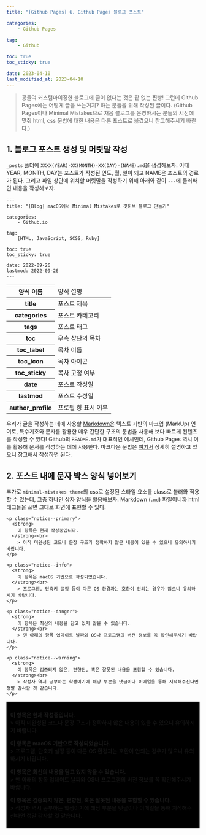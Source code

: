 ```yaml
---
title: "[Github Pages] 6. Github Pages 블로그 포스트"

categories:
    - Github Pages

tag:
    - Github

toc: true
toc_sticky: true

date: 2023-04-10
last_modified_at: 2023-04-10
---
```


> 공들여 커스텀마이징한 블로그에 글이 없다는 것은 팥 없는 찐빵! 그런데 Github Pages에는 어떻게 글을 쓰는거지? 하는 분들을 위해 작성된 글이다. (Github Pages이나 Minimal Mistakes으로 처음 블로그를 운영하시는 분들의 시선에 맞춰 html, css 문법에 대한 내용은 다른 포스트로 옮겼으니 참고해주시기 바란다.)

## 1. 블로그 포스트 생성 및 머릿말 작성
```_posts``` 폴더에 ```XXXX(YEAR)-XX(MONTH)-XX(DAY)-(NAME).md```을 생성해보자. 이때 YEAR, MONTH, DAY는 포스트가 작성된 연도, 월, 일이 되고 NAME은 포스트의 경로가 된다. 그리고 파일 상단에 위치할 머릿말을 작성하기 위해 아래와 같이 ```---```에 둘러싸인 내용을 작성해보자.

```
---
title: "[Blog] macOS에서 Minimal Mistakes로 깃허브 블로그 만들기"

categories:
    - Github.io

tag:
    [HTML, JavaScript, SCSS, Ruby]

toc: true
toc_sticky: true

date: 2022-09-26
lastmod: 2022-09-26
---
```

<table>
    <thead>
        <tr>
            <th>양식 이름</th>
            <td>양식 설명</td>
        </tr>
    </thead>
    <tbody>
        <tr>
            <th>title</th>
            <td>포스트 제목</td>
        </tr>
        <tr>
            <th>categories</th>
            <td>포스트 카테고리</td>
        </tr>
        <tr>
            <th>tags</th>
            <td>포스트 태그</td>
        </tr>
        <tr>
            <th>toc</th>
            <td>우측 상단의 목차</td>
        </tr>
        <tr>
            <th>toc_label</th>
            <td>목차 이름</td>
        </tr>
        <tr>
            <th>toc_icon</th>
            <td>목차 아이콘</td>
        </tr>
        <tr>
            <th>toc_sticky</th>
            <td>목차 고정 여부</td>
        </tr>
        <tr>
            <th>date</th>
            <td>포스트 작성일</td>
        </tr>
        <tr>
            <th>lastmod</th>
            <td>포스트 수정일</td>
        </tr>
        <tr>
            <th>author_profile</th>
            <td>프로필 창 표시 여부</td>
        </tr>
    </tbody>
</table>

우리가 글을 작성하는 데에 사용할 <a href="https://www.markdownguide.org/getting-started/">Markdown</a>은 텍스트 기반의 마크업 (MarkUp) 언어로, 특수기호와 문자를 활용한 매우 간단한 구조의 문법을 사용해 보다 빠르게 컨텐츠를 작성할 수 있다! Github의 ```README.md```가 대표적인 예시인데, Github Pages 역시 이를 활용해 문서를 작성하는 데에 사용한다. 마크다운 문법은 <a href="https://www.markdownguide.org">여기서</a> 상세히 설명하고 있으니 참고해서 작성하면 된다.

## 2. 포스트 내에 문자 박스 양식 넣어보기
추가로 ```minimal-mistakes theme```의 css로 설정된 스타일 요소를 class로 불러와 적용할 수 있는데, 그중 하나인 상자 양식을 활용해보자. Markdown (```.md```) 파일이니까 html 태그들을 쓰면 그대로 화면에 표현할 수 있다.

```
<p class="notice--primary">
  <strong>
    이 항목은 현재 작성중입니다.
  </strong><br>
    > 아직 미완성된 코드나 문장 구조가 정확하지 않은 내용이 있을 수 있으니 유의하시기 바랍니다.
</p>

<p class="notice--info">
  <strong>
    이 항목은 macOS 기반으로 작성되었습니다.
  </strong><br>
    > 프로그램, 단축키 설정 등이 다른 OS 환경과는 호환이 안되는 경우가 많으니 유의하시기 바랍니다.
</p>

<p class="notice--danger">
  <strong>
    이 항목은 최신의 내용을 담고 있지 않을 수 있습니다.
  </strong><br>
    > 맨 아래의 항목 업데이트 날짜와 OS나 프로그램의 버전 정보를 꼭 확인해주시기 바랍니다.
</p>

<p class="notice--warning">
  <strong>
    이 항목은 검증되지 않은, 편향된, 혹은 잘못된 내용을 포함할 수 있습니다.
  </strong><br>
    > 작성자 역시 공부하는 학생이기에 해당 부분을 댓글이나 이메일을 통해 지적해주신다면 정말 감사할 것 같습니다.
</p>
```

<div style="background-color: black; padding: 2% 2% 2% 2%">
  <p class="notice--primary">
    <strong>
      이 항목은 현재 작성중입니다.
    </strong><br>
      > 아직 미완성된 코드나 문장 구조가 정확하지 않은 내용이 있을 수 있으니 유의하시기 바랍니다.
  </p>

  <p class="notice--info">
    <strong>
      이 항목은 macOS 기반으로 작성되었습니다.
    </strong><br>
      > 프로그램, 단축키 설정 등이 다른 OS 환경과는 호환이 안되는 경우가 많으니 유의하시기 바랍니다.
  </p>

  <p class="notice--danger">
    <strong>
      이 항목은 최신의 내용을 담고 있지 않을 수 있습니다.
    </strong><br>
      > 맨 아래의 항목 업데이트 날짜와 OS나 프로그램의 버전 정보를 꼭 확인해주시기 바랍니다.
  </p>

  <p class="notice--warning">
    <strong>
      이 항목은 검증되지 않은, 편향된, 혹은 잘못된 내용을 포함할 수 있습니다.
    </strong><br>
      > 작성자 역시 공부하는 학생이기에 해당 부분을 댓글이나 이메일을 통해 지적해주신다면 정말 감사할 것 같습니다.
  </p>
</div>